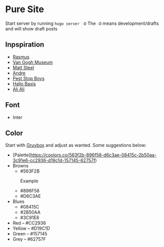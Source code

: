 # Pure Site

Start server by running `hugo server -D`
The `-D` means development/drafts and will show draft posts

## Inpspiration
- [Rasmus](https://rsms.me)
- [Van Gogh Museum](https://www.vangoghmuseum.nl/en)
- [Matt Steel](https://mattsteelmakes.com)
- [Andre](Andre.work)
- [Pest Stop Boys](https://peststopboys.co.uk)
- [Hallo Basis](https://hallobasis.com/en/)
- [Ali Ali](https://alitwotimes.com)

## Font

- Inter

## Color
  Start with [Gruvbox](https://github.com/morhetz/gruvbox) and adjust as wanted. 
  Some suggestions below:
- [Palette]https://coolors.co/563f2b-896f58-d6c3ae-08415c-2b50aa-3c91e6-cc2936-d19c1d-157145-62757f)
- Browns
  - \#563F2B <p color="#563F2B">Example</p>
  - \#896F58
  - \#D6C3AE
- Blues
  - \#08415C
  - \#2B50AA
  - \#3C91E6
- Red – \#CC2936
- Yellow – \#D19C1D
- Green – \#157145
- Grey – \#62757F
